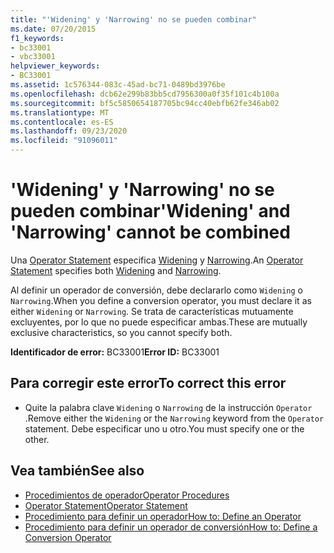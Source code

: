 ```yaml
---
title: "'Widening' y 'Narrowing' no se pueden combinar"
ms.date: 07/20/2015
f1_keywords:
- bc33001
- vbc33001
helpviewer_keywords:
- BC33001
ms.assetid: 1c576344-083c-45ad-bc71-0489bd3976be
ms.openlocfilehash: dcb62e299b83bb5cd7956300a0f35f101c4b100a
ms.sourcegitcommit: bf5c5850654187705bc94cc40ebfb62fe346ab02
ms.translationtype: MT
ms.contentlocale: es-ES
ms.lasthandoff: 09/23/2020
ms.locfileid: "91096011"
---
```

# <a name="widening-and-narrowing-cannot-be-combined"></a><span data-ttu-id="22edb-102">'Widening' y 'Narrowing' no se pueden combinar</span><span class="sxs-lookup"><span data-stu-id="22edb-102">'Widening' and 'Narrowing' cannot be combined</span></span>

<span data-ttu-id="22edb-103">Una [Operator Statement](../language-reference/statements/operator-statement.md) especifica [Widening](../language-reference/modifiers/widening.md) y [Narrowing](../language-reference/modifiers/narrowing.md).</span><span class="sxs-lookup"><span data-stu-id="22edb-103">An [Operator Statement](../language-reference/statements/operator-statement.md) specifies both [Widening](../language-reference/modifiers/widening.md) and [Narrowing](../language-reference/modifiers/narrowing.md).</span></span>  
  
 <span data-ttu-id="22edb-104">Al definir un operador de conversión, debe declararlo como `Widening` o `Narrowing`.</span><span class="sxs-lookup"><span data-stu-id="22edb-104">When you define a conversion operator, you must declare it as either `Widening` or `Narrowing`.</span></span> <span data-ttu-id="22edb-105">Se trata de características mutuamente excluyentes, por lo que no puede especificar ambas.</span><span class="sxs-lookup"><span data-stu-id="22edb-105">These are mutually exclusive characteristics, so you cannot specify both.</span></span>  
  
 <span data-ttu-id="22edb-106">**Identificador de error:** BC33001</span><span class="sxs-lookup"><span data-stu-id="22edb-106">**Error ID:** BC33001</span></span>  
  
## <a name="to-correct-this-error"></a><span data-ttu-id="22edb-107">Para corregir este error</span><span class="sxs-lookup"><span data-stu-id="22edb-107">To correct this error</span></span>  
  
- <span data-ttu-id="22edb-108">Quite la palabra clave `Widening` o `Narrowing` de la instrucción `Operator` .</span><span class="sxs-lookup"><span data-stu-id="22edb-108">Remove either the `Widening` or the `Narrowing` keyword from the `Operator` statement.</span></span> <span data-ttu-id="22edb-109">Debe especificar uno u otro.</span><span class="sxs-lookup"><span data-stu-id="22edb-109">You must specify one or the other.</span></span>  
  
## <a name="see-also"></a><span data-ttu-id="22edb-110">Vea también</span><span class="sxs-lookup"><span data-stu-id="22edb-110">See also</span></span>

- [<span data-ttu-id="22edb-111">Procedimientos de operador</span><span class="sxs-lookup"><span data-stu-id="22edb-111">Operator Procedures</span></span>](../programming-guide/language-features/procedures/operator-procedures.md)
- [<span data-ttu-id="22edb-112">Operator Statement</span><span class="sxs-lookup"><span data-stu-id="22edb-112">Operator Statement</span></span>](../language-reference/statements/operator-statement.md)
- [<span data-ttu-id="22edb-113">Procedimiento para definir un operador</span><span class="sxs-lookup"><span data-stu-id="22edb-113">How to: Define an Operator</span></span>](../programming-guide/language-features/procedures/how-to-define-an-operator.md)
- [<span data-ttu-id="22edb-114">Procedimiento para definir un operador de conversión</span><span class="sxs-lookup"><span data-stu-id="22edb-114">How to: Define a Conversion Operator</span></span>](../programming-guide/language-features/procedures/how-to-define-a-conversion-operator.md)
